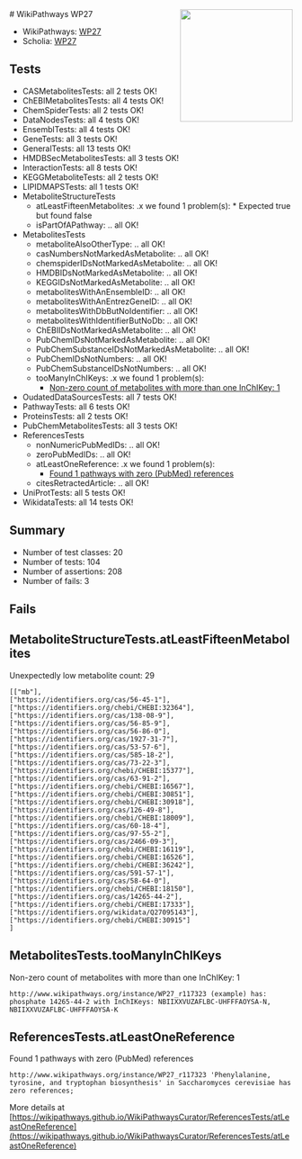 <img style="float: right; width: 200px" src="https://upload.wikimedia.org/wikipedia/commons/thumb/8/83/Wplogo_with_text_500.png/640px-Wplogo_with_text_500.png" />
# WikiPathways WP27

* WikiPathways: [WP27](https://new.wikipathways.org/pathways/WP27)
* Scholia: [WP27](https://scholia.toolforge.org/wikipathways/WP27)
## Tests
* CASMetabolitesTests: all 2 tests OK!
* ChEBIMetabolitesTests: all 4 tests OK!
* ChemSpiderTests: all 2 tests OK!
* DataNodesTests: all 4 tests OK!
* EnsemblTests: all 4 tests OK!
* GeneTests: all 3 tests OK!
* GeneralTests: all 13 tests OK!
* HMDBSecMetabolitesTests: all 3 tests OK!
* InteractionTests: all 8 tests OK!
* KEGGMetaboliteTests: all 2 tests OK!
* LIPIDMAPSTests: all 1 tests OK!
* MetaboliteStructureTests
    * atLeastFifteenMetabolites: .x we found 1 problem(s):
            * Expected true but found false
    * isPartOfAPathway: .. all OK!
* MetabolitesTests
    * metaboliteAlsoOtherType: .. all OK!
    * casNumbersNotMarkedAsMetabolite: .. all OK!
    * chemspiderIDsNotMarkedAsMetabolite: .. all OK!
    * HMDBIDsNotMarkedAsMetabolite: .. all OK!
    * KEGGIDsNotMarkedAsMetabolite: .. all OK!
    * metabolitesWithAnEnsembleID: .. all OK!
    * metabolitesWithAnEntrezGeneID: .. all OK!
    * metabolitesWithDbButNoIdentifier: .. all OK!
    * metabolitesWithIdentifierButNoDb: .. all OK!
    * ChEBIIDsNotMarkedAsMetabolite: .. all OK!
    * PubChemIDsNotMarkedAsMetabolite: .. all OK!
    * PubChemSubstanceIDsNotMarkedAsMetabolite: .. all OK!
    * PubChemIDsNotNumbers: .. all OK!
    * PubChemSubstanceIDsNotNumbers: .. all OK!
    * tooManyInChIKeys: .x we found 1 problem(s):
        * [Non-zero count of metabolites with more than one InChIKey: 1](#a4e4037e)
* OudatedDataSourcesTests: all 7 tests OK!
* PathwayTests: all 6 tests OK!
* ProteinsTests: all 2 tests OK!
* PubChemMetabolitesTests: all 3 tests OK!
* ReferencesTests
    * nonNumericPubMedIDs: .. all OK!
    * zeroPubMedIDs: .. all OK!
    * atLeastOneReference: .x we found 1 problem(s):
        * [Found 1 pathways with zero (PubMed) references](#d0a459f0)
    * citesRetractedArticle: .. all OK!
* UniProtTests: all 5 tests OK!
* WikidataTests: all 14 tests OK!


## Summary

* Number of test classes: 20
* Number of tests: 104
* Number of assertions: 208
* Number of fails: 3

## Fails

<a name="3b0f983e" />

## MetaboliteStructureTests.atLeastFifteenMetabolites

Unexpectedly low metabolite count: 29

```
[["mb"],
["https://identifiers.org/cas/56-45-1"],
["https://identifiers.org/chebi/CHEBI:32364"],
["https://identifiers.org/cas/138-08-9"],
["https://identifiers.org/cas/56-85-9"],
["https://identifiers.org/cas/56-86-0"],
["https://identifiers.org/cas/1927-31-7"],
["https://identifiers.org/cas/53-57-6"],
["https://identifiers.org/cas/585-18-2"],
["https://identifiers.org/cas/73-22-3"],
["https://identifiers.org/chebi/CHEBI:15377"],
["https://identifiers.org/cas/63-91-2"],
["https://identifiers.org/chebi/CHEBI:16567"],
["https://identifiers.org/chebi/CHEBI:30851"],
["https://identifiers.org/chebi/CHEBI:30918"],
["https://identifiers.org/cas/126-49-8"],
["https://identifiers.org/chebi/CHEBI:18009"],
["https://identifiers.org/cas/60-18-4"],
["https://identifiers.org/cas/97-55-2"],
["https://identifiers.org/cas/2466-09-3"],
["https://identifiers.org/chebi/CHEBI:16119"],
["https://identifiers.org/chebi/CHEBI:16526"],
["https://identifiers.org/chebi/CHEBI:36242"],
["https://identifiers.org/cas/591-57-1"],
["https://identifiers.org/cas/58-64-0"],
["https://identifiers.org/chebi/CHEBI:18150"],
["https://identifiers.org/cas/14265-44-2"],
["https://identifiers.org/chebi/CHEBI:17333"],
["https://identifiers.org/wikidata/Q27095143"],
["https://identifiers.org/chebi/CHEBI:30915"]
]
```

<a name="a4e4037e" />

## MetabolitesTests.tooManyInChIKeys

Non-zero count of metabolites with more than one InChIKey: 1
```
http://www.wikipathways.org/instance/WP27_r117323 (example) has: phosphate 14265-44-2 with InChIKeys: NBIIXXVUZAFLBC-UHFFFAOYSA-N, NBIIXXVUZAFLBC-UHFFFAOYSA-K
```

<a name="d0a459f0" />

## ReferencesTests.atLeastOneReference

Found 1 pathways with zero (PubMed) references
```
http://www.wikipathways.org/instance/WP27_r117323 'Phenylalanine, tyrosine, and tryptophan biosynthesis' in Saccharomyces cerevisiae has zero references; 
```

More details at [https://wikipathways.github.io/WikiPathwaysCurator/ReferencesTests/atLeastOneReference](https://wikipathways.github.io/WikiPathwaysCurator/ReferencesTests/atLeastOneReference)

